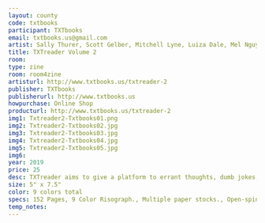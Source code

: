 ```yaml
---
layout: county 
code: txtbooks
participant: TXTbooks
email: txtbooks.us@gmail.com
artist: Sally Thurer, Scott Gelber, Mitchell Lyne, Luiza Dale, Mel Nguyen, Paige Landesberg, Jacob Simon, Benfield, Gabriella Cossens
title: TXTreader Volume 2
room: 
type: zine
room: room4zine
artisturl: http://www.txtbooks.us/txtreader-2
publisher: TXTbooks
publisherurl: http://www.txtbooks.us
howpurchase: Online Shop
producturl: http://www.txtbooks.us/txtreader-2
img1: Txtreader2-Txtbooks01.png
img2: Txtreader2-Txtbooks02.jpg
img3: Txtreader2-Txtbooks03.jpg
img4: Txtreader2-Txtbooks04.jpg
img5: Txtreader2-Txtbooks05.jpg
img6: 
year: 2019
price: 25
desc: TXTreader aims to give a platform to errant thoughts, dumb jokes, and *****approximated  projects by a range of contributors., , For this issue there was beyond committing an , evening or weekend and executing around sixteen (or so) pages.
size: 5" x 7.5"
color: 9 colors total
specs: 152 Pages, 9 Color Risograph., Multiple paper stocks., Open-spine perfect bind on stapled signatures., First Edition 300
temp_notes: 
---
```

